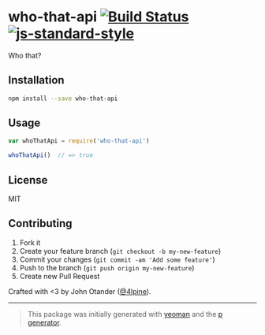 # who-that-api [![Build Status](https://secure.travis-ci.org/johnotander/who-that-api.svg?branch=master)](https://travis-ci.org/johnotander/who-that-api) [![js-standard-style](https://img.shields.io/badge/code%20style-standard-brightgreen.svg?style=flat)](https://github.com/feross/standard)

Who that?

## Installation

```bash
npm install --save who-that-api
```

## Usage

```javascript
var whoThatApi = require('who-that-api')

whoThatApi()  // => true
```

## License

MIT

## Contributing

1. Fork it
2. Create your feature branch (`git checkout -b my-new-feature`)
3. Commit your changes (`git commit -am 'Add some feature'`)
4. Push to the branch (`git push origin my-new-feature`)
5. Create new Pull Request

Crafted with <3 by John Otander ([@4lpine](https://twitter.com/4lpine)).

***

> This package was initially generated with [yeoman](http://yeoman.io) and the [p generator](https://github.com/johnotander/generator-p.git).
